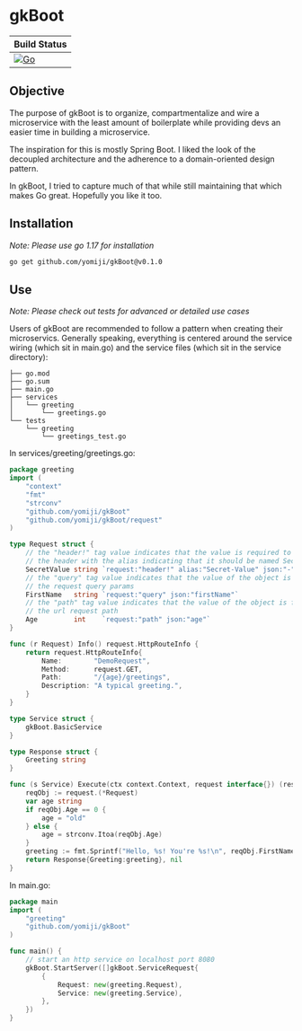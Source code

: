 # gkBoot

| Build Status  |
|---|
| [![Go](https://github.com/Yomiji/gkBoot/actions/workflows/go.yml/badge.svg?event=push)](https://github.com/Yomiji/gkBoot/actions/workflows/go.yml)  |

## Objective

The purpose of gkBoot is to organize, compartmentalize and wire
a microservice with the least amount of boilerplate while providing devs
an easier time in building a microservice.

The inspiration for this is mostly Spring Boot. I liked the look of the
decoupled architecture and the adherence to a domain-oriented design
pattern.

In gkBoot, I tried to capture much of that while still maintaining that
which makes Go great. Hopefully you like it too.

## Installation
*Note: Please use go 1.17 for installation*
```bash
go get github.com/yomiji/gkBoot@v0.1.0
```

## Use
*Note: Please check out tests for advanced or detailed use cases*

Users of gkBoot are recommended to follow a pattern when creating their
microservics. Generally speaking, everything is centered around the
service wiring (which sit in main.go) and the service files (which sit
in the service directory):
```text
├── go.mod
├── go.sum
├── main.go
├── services
│   └── greeting
│       └── greetings.go
└── tests
    └── greeting
        └── greetings_test.go
```
In services/greeting/greetings.go:
```go
package greeting
import (
    "context"
    "fmt"
    "strconv"
    "github.com/yomiji/gkBoot"
    "github.com/yomiji/gkBoot/request"
)

type Request struct {
	// the "header!" tag value indicates that the value is required to be in
	// the header with the alias indicating that it should be named Secret-Value
	SecretValue string `request:"header!" alias:"Secret-Value" json:"-"`
	// the "query" tag value indicates that the value of the object is found in
	// the request query params
	FirstName   string `request:"query" json:"firstName"`
	// the "path" tag value indicates that the value of the object is found in
	// the url request path
	Age         int    `request:"path" json:"age"`
}

func (r Request) Info() request.HttpRouteInfo {
	return request.HttpRouteInfo{
		Name:        "DemoRequest",
		Method:      request.GET,
		Path:        "/{age}/greetings",
		Description: "A typical greeting.",
	}
}

type Service struct {
	gkBoot.BasicService
}

type Response struct {
	Greeting string
}

func (s Service) Execute(ctx context.Context, request interface{}) (response interface{}, err error) {
	reqObj := request.(*Request)
	var age string
	if reqObj.Age == 0 {
		age = "old"
	} else {
		age = strconv.Itoa(reqObj.Age)
	}
	greeting := fmt.Sprintf("Hello, %s! You're %s!\n", reqObj.FirstName, age)
	return Response{Greeting:greeting}, nil
}

```

In main.go:
```go
package main
import (
	"greeting"
    "github.com/yomiji/gkBoot"
)

func main() {
	// start an http service on localhost port 8080
	gkBoot.StartServer([]gkBoot.ServiceRequest{
		{
			Request: new(greeting.Request),
			Service: new(greeting.Service),
		},
	})
}
```

